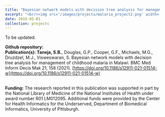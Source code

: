 ```yaml
---
title: "Bayesian network models with decision tree analysis for management of childhood malaria in Malawi"
excerpt: "<br/><img src='/images/projects/malaria_project2.png' width='250'>"
date: 2019-05-01
collection: projects
---
```


To be updated.

**Github repository:**
<br/>**Publication(s): Taneja, S.B.**, Douglas, G.P., Cooper, G.F., Michaels, M.G., Druzdzel, M.J., Visweswaran, S. Bayesian network models with decision tree analysis for management of childhood malaria in Malawi. BMC Med Inform Decis Mak 21, 158 (2021). [https://doi.org/10.1186/s12911-021-01514-w](https://doi.org/10.1186/s12911-021-01514-w)

<br/>**Funding:** The research reported in this publication was supported in part by the National Library of Medicine of the National Institutes of Health under award number R01 LM012095. Additional funds were provided by the Center for Health Informatics for the Underserved, Department of Biomedical Informatics, University of Pittsburgh.
